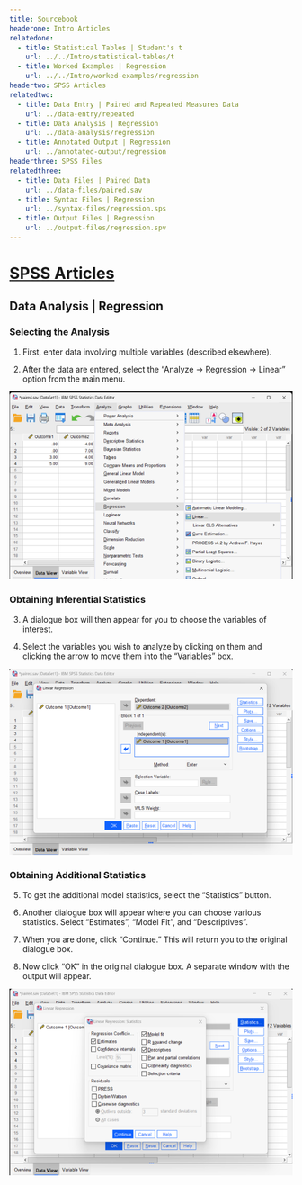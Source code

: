 ```yaml
---
title: Sourcebook
headerone: Intro Articles
relatedone:
  - title: Statistical Tables | Student's t
    url: ../../Intro/statistical-tables/t
  - title: Worked Examples | Regression
    url: ../../Intro/worked-examples/regression
headertwo: SPSS Articles
relatedtwo:
  - title: Data Entry | Paired and Repeated Measures Data
    url: ../data-entry/repeated
  - title: Data Analysis | Regression
    url: ../data-analysis/regression
  - title: Annotated Output | Regression
    url: ../annotated-output/regression
headerthree: SPSS Files
relatedthree:
  - title: Data Files | Paired Data
    url: ../data-files/paired.sav
  - title: Syntax Files | Regression
    url: ../syntax-files/regression.sps
  - title: Output Files | Regression
    url: ../output-files/regression.spv
---
```


# [SPSS Articles](../index.md)

## Data Analysis | Regression

### Selecting the Analysis

1. First, enter data involving multiple variables (described elsewhere).

2. After the data are entered, select the “Analyze -> Regression -> Linear” option from the main menu.

<p align="center"><kbd><img src="regression1.png"></kbd></p>

### Obtaining Inferential Statistics

3. A dialogue box will then appear for you to choose the variables of interest.

4. Select the variables you wish to analyze by clicking on them and clicking the arrow to move them into the “Variables” box. 

<p align="center"><kbd><img src="regression2.png"></kbd></p>

### Obtaining Additional Statistics

5. To get the additional model statistics, select the “Statistics” button. 

6. Another dialogue box will appear where you can choose various statistics. Select “Estimates”, “Model Fit”, and “Descriptives”. 

7. When you are done, click “Continue.” This will return you to the original dialogue box.

8. Now click “OK” in the original dialogue box. A separate window with the output will appear. 

<p align="center"><kbd><img src="regression3.png"></kbd></p>
